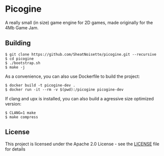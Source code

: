 # Picogine

A really small (in size) game engine for 2D games, made originally for the
4Mb Game Jam.

## Building

```
$ git clone https://github.com/SheatNoisette/picogine.git --recursive
$ cd picogine
$ ./bootstrap.sh
$ make -j
```

As a convenience, you can also use Dockerfile to build the project:
```
$ docker build -t picogine-dev .
$ docker run -it --rm -v $(pwd):/picogine picogine-dev
```

If clang and upx is installed, you can also build a agressive size optimized
version:
```
$ CLANG=1 make
$ make compress
```

## License
This project is licensed under the Apache 2.0 License - see the 
[LICENSE](LICENSE) file for details
